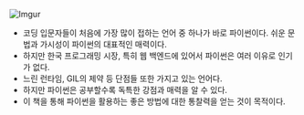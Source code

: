 ![Imgur](https://i.imgur.com/3urnfxQ.png)
* 코딩 입문자들이 처음에 가장 많이 접하는 언어 중 하나가 바로 파이썬이다. 쉬운 문법과 가시성이 파이썬의 대표적인 매력이다.
* 하지만 한국 프로그래밍 시장, 특히 웹 백엔드에 있어서 파이썬은 여러 이유로 인기가 없다.
* 느린 런타임, GIL의 제약 등 단점들 또한 가지고 있는 언어다.
* 하지만 파이썬은 공부할수록 독특한 강점과 매력을 알 수 있다. 
* 이 책을 통해 파이썬을 활용하는 좋은 방법에 대한 통찰력을 얻는 것이 목적이다.